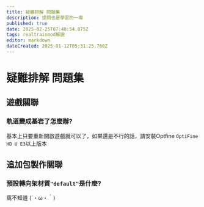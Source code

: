 ```yaml
---
title: 疑難排解 問題集
description: 提問也是學習的一環
published: true
date: 2025-02-25T07:48:54.875Z
tags: realtrainmod解説
editor: markdown
dateCreated: 2025-01-12T05:31:25.760Z
---
```


# 疑難排解 問題集

## 遊戲關聯

### 軌道變成基岩了怎麼辦?
基本上只要重新開啟遊戲就可以了，如果還是不行的話，請安裝Optfine `OptiFine HD U E3`以上版本

## 追加包製作關聯

### 預設轉向架材質`"default"`是什麼?
窩不知道 (´・ω・｀)
